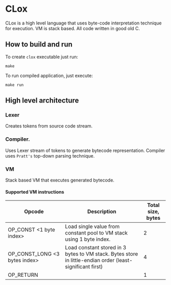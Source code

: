 # CLox
CLox is a high level language that uses byte-code interpretation technique for execution. VM is stack based. All code written in good old C.

## How to build and run
To create `clox` executable just run:
```
make 
```
To run compiled application, just execute:
```
make run
```

## High level architecture

### Lexer
Creates tokens from source code stream.

### Compiler.
Uses Lexer stream of tokens to generate bytecode representation. Compiler uses `Pratt's` top-down parsing technique.

### VM
Stack based VM that executes generated bytecode.

#### Supported VM instructions

| Opcode                         | Description                                                                                               | Total size, bytes |
|--------------------------------|-----------------------------------------------------------------------------------------------------------|-------------------|
| OP_CONST <1 byte index>        | Load single value from constant pool to VM stack  using 1 byte index.                                     | 2                 |
| OP_CONST_LONG <3 bytes index>  | Load constant stored in 3 bytes to VM stack. Bytes store in little-endian order (least-significant first) | 4                 |
| OP_RETURN                      |                                                                                                           | 1                 |